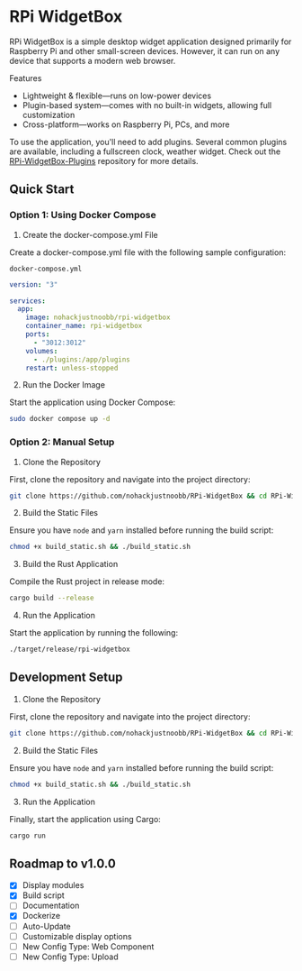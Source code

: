 # RPi WidgetBox

RPi WidgetBox is a simple desktop widget application designed primarily for Raspberry Pi and other small-screen devices. However, it can run on any device that supports a modern web browser.

Features

- Lightweight & flexible—runs on low-power devices
- Plugin-based system—comes with no built-in widgets, allowing full customization
- Cross-platform—works on Raspberry Pi, PCs, and more

To use the application, you'll need to add plugins. Several common plugins are available, including a fullscreen clock, weather widget. Check out the [RPi-WidgetBox-Plugins](https://github.com/nohackjustnoobb/RPi-WidgetBox-Plugins) repository for more details.

## Quick Start

### Option 1: Using Docker Compose

1. Create the docker-compose.yml File

Create a docker-compose.yml file with the following sample configuration:

`docker-compose.yml`

```yml
version: "3"

services:
  app:
    image: nohackjustnoobb/rpi-widgetbox
    container_name: rpi-widgetbox
    ports:
      - "3012:3012"
    volumes:
      - ./plugins:/app/plugins
    restart: unless-stopped
```

2. Run the Docker Image

Start the application using Docker Compose:

```bash
sudo docker compose up -d
```

### Option 2: Manual Setup

1. Clone the Repository

First, clone the repository and navigate into the project directory:

```bash
git clone https://github.com/nohackjustnoobb/RPi-WidgetBox && cd RPi-WidgetBox
```

2. Build the Static Files

Ensure you have `node` and `yarn` installed before running the build script:

```bash
chmod +x build_static.sh && ./build_static.sh
```

3. Build the Rust Application

Compile the Rust project in release mode:

```bash
cargo build --release
```

4. Run the Application

Start the application by running the following:

```bash
./target/release/rpi-widgetbox
```

## Development Setup

1. Clone the Repository

First, clone the repository and navigate into the project directory:

```bash
git clone https://github.com/nohackjustnoobb/RPi-WidgetBox && cd RPi-WidgetBox
```

2. Build the Static Files

Ensure you have `node` and `yarn` installed before running the build script:

```bash
chmod +x build_static.sh && ./build_static.sh
```

3. Run the Application

Finally, start the application using Cargo:

```bash
cargo run
```

## Roadmap to v1.0.0

- [x] Display modules
- [x] Build script
- [ ] Documentation
- [x] Dockerize
- [ ] Auto-Update
- [ ] Customizable display options
- [ ] New Config Type: Web Component
- [ ] New Config Type: Upload
